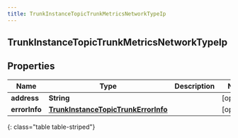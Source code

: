 ```yaml
---
title: TrunkInstanceTopicTrunkMetricsNetworkTypeIp
---
```

## TrunkInstanceTopicTrunkMetricsNetworkTypeIp


## Properties

| Name | Type | Description | Notes |
| ------------ | ------------- | ------------- | ------------- |
| **address** | <!----><!---->**String**<!----> |  |  [optional] |
| **errorInfo** | <!----><!---->[**TrunkInstanceTopicTrunkErrorInfo**](TrunkInstanceTopicTrunkErrorInfo.html)<!----> |  |  [optional] |
{: class="table table-striped"}



